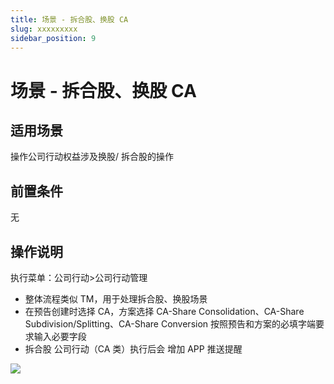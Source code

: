 ```yaml
---
title: 场景 - 拆合股、换股 CA
slug: xxxxxxxxx
sidebar_position: 9
---
```



# 场景 - 拆合股、换股 CA

## 适用场景

操作公司行动权益涉及换股/ 拆合股的操作

## 前置条件

无

## 操作说明 

执行菜单：公司行动&gt;公司行动管理

- 整体流程类似 TM，用于处理拆合股、换股场景 
- 在预告创建时选择 CA，方案选择 CA-Share Consolidation、CA-Share Subdivision/Splitting、CA-Share Conversion 按照预告和方案的必填字端要求输入必要字段
- 拆合股 公司行动（CA 类）执行后会 增加 APP 推送提醒

<img src="/assets/Z9gobvFziow58xxDzPncVMcZnKf.png"/>

